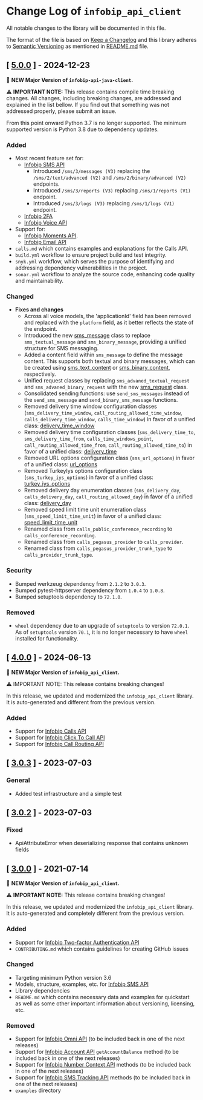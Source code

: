 # Change Log of `infobip_api_client`

All notable changes to the library will be documented in this file.

The format of the file is based on [Keep a Changelog](http://keepachangelog.com/)
and this library adheres to [Semantic Versioning](http://semver.org/) as mentioned in [README.md][readme] file.

## [ [5.0.0](https://github.com/infobip/infobip-api-python-client/releases/tag/5.0.0) ] - 2024-12-23

🎉 **NEW Major Version of `infobip-api-java-client`.**

⚠️ **IMPORTANT NOTE:** This release contains compile time breaking changes.
All changes, including breaking changes, are addressed and explained in the list bellow.
If you find out that something was not addressed properly, please submit an issue.

From this point onward Python 3.7 is no longer supported. The minimum supported version is Python 3.8 due to dependency updates.

### Added
* Most recent feature set for:
  * [Infobip SMS API](https://www.infobip.com/docs/api/channels/sms)
    * Introduced `/sms/3/messages (V3)`  replacing the `/sms/2/text/advanced (V2)` and `/sms/2/binary/advanced (V2)` endpoints.
    * Introduced `/sms/3/reports (V3)` replacing `/sms/1/reports (V1)` endpoint.
    * Introduced `/sms/3/logs (V3)` replacing `/sms/1/logs (V1)` endpoint.
  * [Infobip 2FA](https://www.infobip.com/docs/api/platform/2fa)
  * [Infobip Voice API](https://www.infobip.com/docs/api/channels/voice)
* Support for:
  * [Infobip Moments API](https://www.infobip.com/docs/api/customer-engagement/moments).
  * [Infobip Email API](https://www.infobip.com/docs/api/channels/email)
* `calls.md` which contains examples and explanations for the Calls API.
* `build.yml` workflow to ensure project build and test integrity.
* `snyk.yml` workflow, which serves the purpose of identifying and addressing dependency vulnerabilities in the project.
* `sonar.yml` workflow to analyze the source code, enhancing code quality and maintainability.

### Changed
* **Fixes and changes**
  * Across all voice models, the 'applicationId' field has been removed and replaced with the `platform` field, as it better reflects the state of the endpoint.
  * Introduced the new [sms_message](infobip_api_client/models/sms_message.py) class to replace `sms_textual_message` and `sms_binary_message`, providing a unified structure for SMS messaging.
  * Added a content field within `sms_message` to define the message content. This supports both textual and binary messages, which can be created using [sms_text_content](infobip_api_client/models/sms_text_content.py) or [sms_binary_content](infobip_api_client/models/sms_binary_content.py), respectively.
  * Unified request classes by replacing `sms_advaned_textual_request` and `sms_advaned_binary_request` with the new [sms_request](infobip_api_client/models/sms_request.py) class.
  * Consolidated sending functions: use `send_sms_messages` instead of the `send_sms_message` and `send_binary_sms_message` functions.
  * Removed delivery time window configuration classes (`sms_delivery_time_window`, `call_routing_allowed_time_window`, `calls_delivery_time_window`, `calls_time_window`) in favor of a unified class: [delivery_time_window](infobip_api_client/models/delivery_time_window.py)
  * Removed delivery time configuration classes (`sms_delivery_time_to`, `sms_delivery_time_from`, `calls_time_windows_point`, `call_routing_allowed_time_from`, `call_routing_allowed_time_to`) in favor of a unified class: [delivery_time](infobip_api_client/models/delivery_time.py)
  * Removed URL options configuration class (`sms_url_options`) in favor of a unified class: [url_options](infobip_api_client/models/url_options.py)
  * Removed TurkeyIys options configuration class (`sms_turkey_iys_options`) in favor of a unified class: [turkey_iys_options](infobip_api_client/models/turkey_iys_options.py)
  * Removed delivery day enumeration classes (`sms_delivery_day`, `calls_delivery_day`, `call_routing_allowed_day`) in favor of a unified class: [delivery_day](infobip_api_client/models/delivery_day.py)
  * Removed speed limit time unit enumeration class (`sms_speed_limit_time_unit`) in favor of a unified class: [speed_limit_time_unit](infobip_api_client/models/speed_limit_time_unit.py)
  * Renamed class from `calls_public_conference_recording` to `calls_conference_recording`.
  * Renamed class from `calls_pegasus_provider` to `calls_provider`.
  * Renamed class from `calls_pegasus_provider_trunk_type` to `calls_provider_trunk_type`.

### Security
- Bumped werkzeug dependency from `2.1.2` to `3.0.3`.
- Bumped pytest-httpserver dependency from `1.0.4` to `1.0.8`.
- Bumped setuptools dependency to `72.1.0`.

### Removed
- `wheel` dependency due to an upgrade of `setuptools` to version `72.0.1`. As of `setuptools` version `70.1`, it is no longer necessary to have `wheel` installed for functionality.

## [ [4.0.0](https://github.com/infobip/infobip-api-python-client/releases/tag/4.0.0) ] - 2024-06-13
🎉 **NEW Major Version of `infobip_api_client`.**

⚠ IMPORTANT NOTE: This release contains breaking changes!

In this release, we updated and modernized the `infobip_api_client` library. It is auto-generated and different from the previous version.

### Added
- Support for [Infobip Calls API](https://www.infobip.com/docs/api/channels/voice/calls)
- Support for [Infobip Click To Call API](https://www.infobip.com/docs/api/channels/voice/click-to-call)
- Support for [Infobip Call Routing API](https://www.infobip.com/docs/api/channels/voice/routing)

## [ [3.0.3](https://github.com/infobip/infobip-api-python-client/releases/tag/3.0.3) ] - 2023-07-03

### General
- Added test infrastructure and a simple test

## [ [3.0.2](https://github.com/infobip/infobip-api-python-client/releases/tag/3.0.2) ] - 2023-07-03

### Fixed
- ApiAttributeError when deserializing response that contains unknown fields

## [ [3.0.0](https://github.com/infobip/infobip-api-python-client/releases/tag/3.0.0) ] - 2021-07-14

🎉 **NEW Major Version of `infobip_api_client`.**

⚠ **IMPORTANT NOTE:** This release contains breaking changes!

In this release, we updated and modernized the `infobip_api_client` library. It is auto-generated and completely different from the previous version.

### Added
- Support for [Infobip Two-factor Authentication API](https://www.infobip.com/docs/api#channels/sms/send-2fa-pin-code-over-sms)
- `CONTRIBUTING.md` which contains guidelines for creating GitHub issues

### Changed
- Targeting minimum Python version 3.6
- Models, structure, examples, etc. for [Infobip SMS API](https://www.infobip.com/docs/api#channels/sms)
- Library dependencies
- `README.md` which contains necessary data and examples for quickstart as well as some other important information about versioning, licensing, etc.

### Removed
- Support for [Infobip Omni API](https://www.infobip.com/docs/api#channels/omni-failover) (to be included back in one of the next releases)
- Support for [Infobip Account API](https://www.infobip.com/docs/api#platform-&-connectivity/account-management) `getAccountBalance` method (to be included back in one of the next releases)
- Support for [Infobip Number Context API](https://www.infobip.com/docs/api#platform-&-connectivity/number-lookup) methods (to be included back in one of the next releases)
- Support for [Infobip SMS Tracking API](https://www.infobip.com/docs/sms/tracking) methods (to be included back in one of the next releases)
- `examples` directory

[readme]: README.mustache